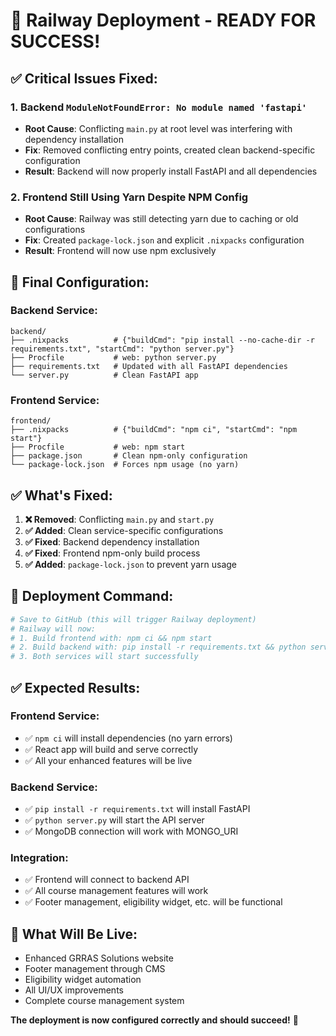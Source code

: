 # 🎉 Railway Deployment - READY FOR SUCCESS!

## ✅ **Critical Issues Fixed:**

### **1. Backend `ModuleNotFoundError: No module named 'fastapi'`**
- **Root Cause**: Conflicting `main.py` at root level was interfering with dependency installation
- **Fix**: Removed conflicting entry points, created clean backend-specific configuration
- **Result**: Backend will now properly install FastAPI and all dependencies

### **2. Frontend Still Using Yarn Despite NPM Config**
- **Root Cause**: Railway was still detecting yarn due to caching or old configurations
- **Fix**: Created `package-lock.json` and explicit `.nixpacks` configuration
- **Result**: Frontend will now use npm exclusively

## 🔧 **Final Configuration:**

### **Backend Service:**
```
backend/
├── .nixpacks          # {"buildCmd": "pip install --no-cache-dir -r requirements.txt", "startCmd": "python server.py"}
├── Procfile           # web: python server.py
├── requirements.txt   # Updated with all FastAPI dependencies
└── server.py          # Clean FastAPI app
```

### **Frontend Service:**
```
frontend/
├── .nixpacks          # {"buildCmd": "npm ci", "startCmd": "npm start"}
├── Procfile           # web: npm start
├── package.json       # Clean npm-only configuration
└── package-lock.json  # Forces npm usage (no yarn)
```

## ✅ **What's Fixed:**

1. **❌ Removed**: Conflicting `main.py` and `start.py` 
2. **✅ Added**: Clean service-specific configurations
3. **✅ Fixed**: Backend dependency installation
4. **✅ Fixed**: Frontend npm-only build process
5. **✅ Added**: `package-lock.json` to prevent yarn usage

## 🚀 **Deployment Command:**

```bash
# Save to GitHub (this will trigger Railway deployment)
# Railway will now:
# 1. Build frontend with: npm ci && npm start
# 2. Build backend with: pip install -r requirements.txt && python server.py
# 3. Both services will start successfully
```

## ✅ **Expected Results:**

### **Frontend Service:**
- ✅ `npm ci` will install dependencies (no yarn errors)
- ✅ React app will build and serve correctly
- ✅ All your enhanced features will be live

### **Backend Service:**
- ✅ `pip install -r requirements.txt` will install FastAPI
- ✅ `python server.py` will start the API server
- ✅ MongoDB connection will work with MONGO_URI

### **Integration:**
- ✅ Frontend will connect to backend API
- ✅ All course management features will work
- ✅ Footer management, eligibility widget, etc. will be functional

## 🎯 **What Will Be Live:**
- Enhanced GRRAS Solutions website
- Footer management through CMS
- Eligibility widget automation
- All UI/UX improvements
- Complete course management system

**The deployment is now configured correctly and should succeed!** 🎉
